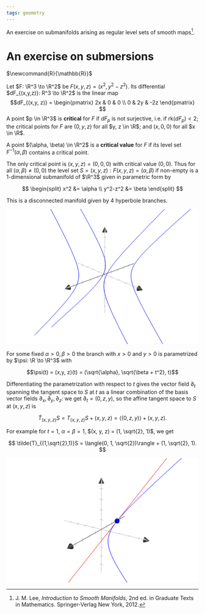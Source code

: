 ```yaml
---
tags: geometry
---
```


An exercise on submanifolds arising as regular level sets of smooth maps[^lee].

# An exercise on submersions
$\newcommand{R}{\mathbb{R}}$

Let $F: \R^3 \to \R^2$ be $F(x, y, z) = (x^2, y^2-z^2)$. Its differential $dF_{(x,y,z)}: R^3 \to \R^2$ is the linear map
$$dF_{(x,y, z)} =
\begin{pmatrix}
2x & 0 & 0 \\
0 & 2y & -2z
\end{pmatrix}
$$
A point $p \in \R^3$ is **critical** for $F$ if $dF_{p}$ is not surjective, i.e. if $\text{rk}({dF_p})<2$; the critical points for $F$ are $(0, y, z)$ for all $y, z \in \R$;  and $(x, 0, 0)$ for all $x \in \R$.

A point $(\alpha, \beta) \in \R^2$ is a **critical value** for $F$ if its level set $F^{-1}(\alpha, \beta)$ contains a critical point.


The only critical point is $(x, y, z) = (0, 0, 0)$ with critical value $(0,0)$. Thus for all $(\alpha, \beta) \neq (0,0)$ the level set $S = {(x, y, z): F(x, y, z) = (\alpha, \beta)}$ if non-empty is a $1$-dimensional submanifold of $\R^3$ given in parametric form by

$$
\begin{split}
x^2 &= \alpha \\
y^2-z^2 &= \beta
\end{split}
$$

This is a disconnected manifold given by $4$ hyperbole branches.

![manifold](./../manifold.png)

For some fixed $\alpha > 0, \beta > 0$ the branch with $x > 0$ and $y > 0$ is parametrized by $\psi: \R \to \R^3$ with

$$\psi(t) = (x,y, z)(t) = (\sqrt{\alpha}, \sqrt{\beta + t^2}, t)$$

Differentiating the parametrization with respect to $t$ gives the vector field $\partial_t$ spanning the tangent space to $S$ at $t$ as a linear combination of the basis vector fields $\partial_x, \partial_y, \partial_z$: we get $\partial_t = (0, z, y)$, so the affine tangent space to $S$ at $(x, y, z)$ is 

$$
\tilde{T}_{(x,y,z)}S = T_{(x,y,z)}S + (x,y,z) = \langle(0, z, y)\rangle + (x, y, z).
$$

For example for $t = 1$, $\alpha = \beta = 1$, $(x, y, z) = (1, \sqrt{2}, 1)$, we get

$$
\tilde{T}_{(1,\sqrt{2},1)}S  = \langle(0, 1, \sqrt{2})\rangle + (1, \sqrt{2}, 1).
$$

![Tangent space](./../tangent-space.png)

[^lee]: J. M. Lee, _Introduction to Smooth Manifolds_, 2nd ed. in Graduate Texts in Mathematics. Springer-Verlag New York, 2012.